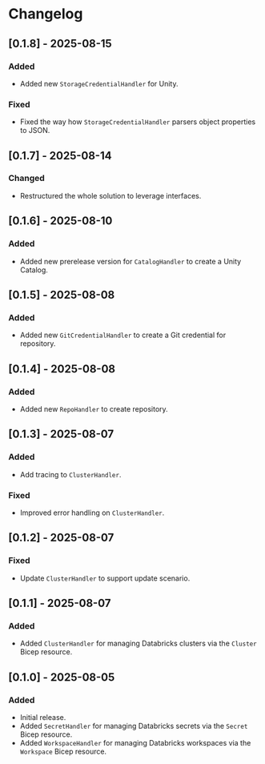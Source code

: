 <!-- markdownlint-disable MD024 -->
# Changelog

## [0.1.8] - 2025-08-15

### Added

- Added new `StorageCredentialHandler` for Unity.

### Fixed

- Fixed the way how `StorageCredentialHandler` parsers object properties to JSON.

## [0.1.7] - 2025-08-14

### Changed

- Restructured the whole solution to leverage interfaces.

## [0.1.6] - 2025-08-10

### Added

- Added new prerelease version for `CatalogHandler` to create a Unity Catalog.

## [0.1.5] - 2025-08-08

### Added

- Added new `GitCredentialHandler` to create a Git credential for repository.

## [0.1.4] - 2025-08-08

### Added

- Added new `RepoHandler` to create repository.

## [0.1.3] - 2025-08-07

### Added

- Add tracing to `ClusterHandler`.

### Fixed

- Improved error handling on `ClusterHandler`.

## [0.1.2] - 2025-08-07

### Fixed

- Update `ClusterHandler` to support update scenario.

## [0.1.1] - 2025-08-07

### Added

- Added `ClusterHandler` for managing Databricks clusters via the `Cluster` Bicep
  resource.

## [0.1.0] - 2025-08-05

### Added

- Initial release.
- Added `SecretHandler` for managing Databricks secrets via the `Secret` Bicep resource.
- Added `WorkspaceHandler` for managing Databricks workspaces via the `Workspace`
  Bicep resource.
